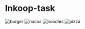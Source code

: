 # Inkoop-task
![burger](https://user-images.githubusercontent.com/79643619/120092894-f9995300-c133-11eb-8bc5-be535318bba3.jpg)
![nacos](https://user-images.githubusercontent.com/79643619/120092939-5ac12680-c134-11eb-906b-279d49eed7b3.jpg)
![noodles](https://user-images.githubusercontent.com/79643619/120092987-bee3ea80-c134-11eb-9fc3-a531584ba848.jpg)
![pizza](https://user-images.githubusercontent.com/79643619/120093022-fa7eb480-c134-11eb-8799-9b714bc53ce4.jpg)
